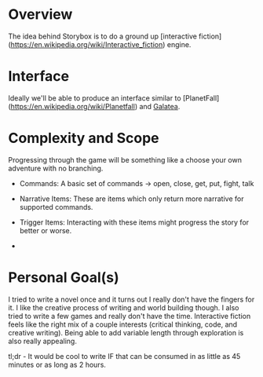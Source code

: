 # Overview
The idea behind Storybox is to do a ground up [interactive fiction] (https://en.wikipedia.org/wiki/Interactive_fiction) engine.

# Interface
Ideally we'll be able to produce an interface similar to [PlanetFall] (https://en.wikipedia.org/wiki/Planetfall) and [Galatea](http://iplayif.com/?story=http://parchment.toolness.com/if-archive/games/zcode/Galatea.zblorb.js).

# Complexity and Scope
Progressing through the game will be something like a choose your own adventure with no branching.

* Commands: A basic set of commands -> open, close, get, put, fight, talk

* Narrative Items: These are items which only return more narrative for supported commands.

* Trigger Items: Interacting with these items might progress the story for better or worse.
* 
# Personal Goal(s)
I tried to write a novel once and it turns out I really don't have the fingers for it. I like the creative process of writing and world building though. I also tried to write a few games and really don't have the time. Interactive fiction feels like the right mix of a couple interests (critical thinking, code, and creative writing). Being able to add variable length through exploration is also really appealing.

tl;dr - It would be cool to write IF that can be consumed in as little as 45 minutes or as long as 2 hours.
